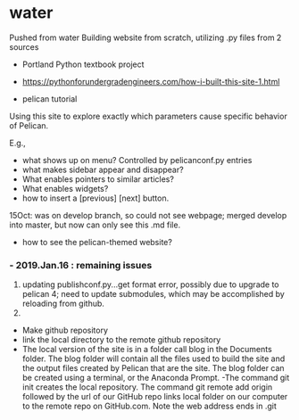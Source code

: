 # water
Pushed from water
Building website from scratch, utilizing .py files from 2 sources

* Portland Python textbook project
- https://pythonforundergradengineers.com/how-i-built-this-site-1.html
* pelican tutorial

Using this site to explore exactly which parameters cause specific behavior of Pelican.

E.g.,
- what shows up on menu? Controlled by pelicanconf.py entries
- what makes sidebar appear and disappear?
- What enables pointers to similar articles?
- What enables <next page> widgets?
- how to insert a [previous] [next] button.

15Oct: was on develop branch, so could not see webpage; merged develop into master, but now can only see this .md file.

- how to see the pelican-themed website?
### - 2019.Jan.16 : remaining issues
1. updating publishconf.py...get format error, possibly due to upgrade to pelican 4; need to update submodules, which may be accomplished by reloading from github.
2. 


- Make github repository
- link the local directory to the remote github repository
- The local version of the site is in a folder call blog in the Documents folder. The blog folder will contain all the files used to build the site and the output files created by Pelican that are the site. The blog folder can be created using a terminal, or the Anaconda Prompt.
-The command git init creates the local repository. The command git remote add origin followed by the url of our GitHub repo links local folder on our computer to the remote repo on GitHub.com. Note the web address ends in .git
